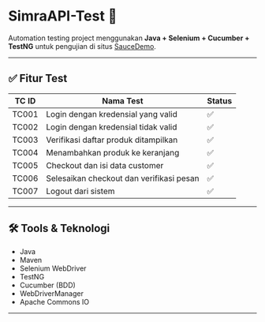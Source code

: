 # SimraAPI-Test 🚀

Automation testing project menggunakan **Java + Selenium + Cucumber + TestNG** untuk pengujian di situs [SauceDemo](https://www.saucedemo.com/v1/index.html).

---

## ✅ Fitur Test

| TC ID  | Nama Test                                  | Status |
|--------|--------------------------------------------|--------|
| TC001  | Login dengan kredensial yang valid         | ✅     |
| TC002  | Login dengan kredensial tidak valid        | ✅     |
| TC003  | Verifikasi daftar produk ditampilkan       | ✅     |
| TC004  | Menambahkan produk ke keranjang            | ✅     |
| TC005  | Checkout dan isi data customer             | ✅     |
| TC006  | Selesaikan checkout dan verifikasi pesan   | ✅     |
| TC007  | Logout dari sistem                         | ✅     |

---

## 🛠️ Tools & Teknologi

- Java
- Maven
- Selenium WebDriver
- TestNG
- Cucumber (BDD)
- WebDriverManager
- Apache Commons IO

---
